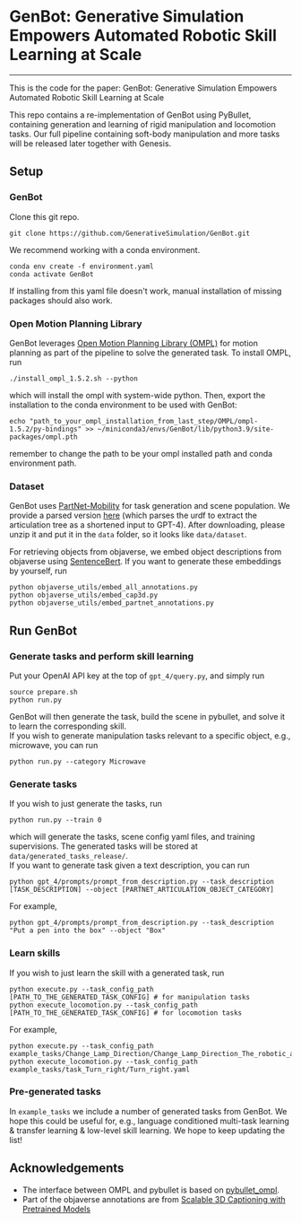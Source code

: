 # GenBot: Generative Simulation Empowers Automated Robotic Skill Learning at Scale


---

This is the code for the paper:
GenBot: Generative Simulation Empowers Automated Robotic Skill Learning at Scale

This repo contains a re-implementation of GenBot using PyBullet, containing generation and learning of rigid manipulation and locomotion tasks. Our full pipeline containing soft-body manipulation and more tasks will be released later together with Genesis.


## Setup
### GenBot
Clone this git repo.
```
git clone https://github.com/GenerativeSimulation/GenBot.git
```
We recommend working with a conda environment.
```
conda env create -f environment.yaml
conda activate GenBot
```
If installing from this yaml file doesn't work, manual installation of missing packages should also work.

### Open Motion Planning Library
GenBot leverages [Open Motion Planning Library (OMPL)](https://ompl.kavrakilab.org/) for motion planning as part of the pipeline to solve the generated task. 
To install OMPL, run
```
./install_ompl_1.5.2.sh --python
```
which will install the ompl with system-wide python. Then, export the installation to the conda environment to be used with GenBot:
```
echo "path_to_your_ompl_installation_from_last_step/OMPL/ompl-1.5.2/py-bindings" >> ~/miniconda3/envs/GenBot/lib/python3.9/site-packages/ompl.pth
```
remember to change the path to be your ompl installed path and conda environment path.


### Dataset
GenBot uses [PartNet-Mobility](https://sapien.ucsd.edu/browse) for task generation and scene population. We provide a parsed version [here](https://drive.google.com/file/d/1JR9NyHrJCROyEQ0IHqyI0rp2T9b6sN_Z/view?usp=sharing) (which parses the urdf to extract the articulation tree as a shortened input to GPT-4). After downloading, please unzip it and put it in the `data` folder, so it looks like `data/dataset`.

For retrieving objects from objaverse, we embed object descriptions from objaverse using [SentenceBert](https://www.sbert.net/). 
If you want to generate these embeddings by yourself, run
```
python objaverse_utils/embed_all_annotations.py
python objaverse_utils/embed_cap3d.py
python objaverse_utils/embed_partnet_annotations.py
```


## Run GenBot
### Generate tasks and perform skill learning
Put your OpenAI API key at the top of `gpt_4/query.py`, and simply run
```
source prepare.sh
python run.py
``` 
GenBot will then generate the task, build the scene in pybullet, and solve it to learn the corresponding skill.  
If you wish to generate manipulation tasks relevant to a specific object, e.g., microwave, you can run  
```
python run.py --category Microwave
```

### Generate tasks
If you wish to just generate the tasks, run
```
python run.py --train 0
```
which will generate the tasks, scene config yaml files, and training supervisions. The generated tasks will be stored at `data/generated_tasks_release/`.  
If you want to generate task given a text description, you can run
```
python gpt_4/prompts/prompt_from_description.py --task_description [TASK_DESCRIPTION] --object [PARTNET_ARTICULATION_OBJECT_CATEGORY]
``` 
For example,
```
python gpt_4/prompts/prompt_from_description.py --task_description "Put a pen into the box" --object "Box"
```

### Learn skills
If you wish to just learn the skill with a generated task, run
```
python execute.py --task_config_path [PATH_TO_THE_GENERATED_TASK_CONFIG] # for manipulation tasks
python execute_locomotion.py --task_config_path [PATH_TO_THE_GENERATED_TASK_CONFIG] # for locomotion tasks
```
For example,
```
python execute.py --task_config_path example_tasks/Change_Lamp_Direction/Change_Lamp_Direction_The_robotic_arm_will_alter_the_lamps_light_direction_by_manipulating_the_lamps_head.yaml  
python execute_locomotion.py --task_config_path example_tasks/task_Turn_right/Turn_right.yaml
```

### Pre-generated tasks
In `example_tasks` we include a number of generated tasks from GenBot. We hope this could be useful for, e.g., language conditioned multi-task learning & transfer learning & low-level skill learning. We hope to keep updating the list! 

## Acknowledgements
- The interface between OMPL and pybullet is based on [pybullet_ompl](https://github.com/lyfkyle/pybullet_ompl).
- Part of the objaverse annotations are from [Scalable 3D Captioning with Pretrained Models](https://arxiv.org/abs/2306.07279)


